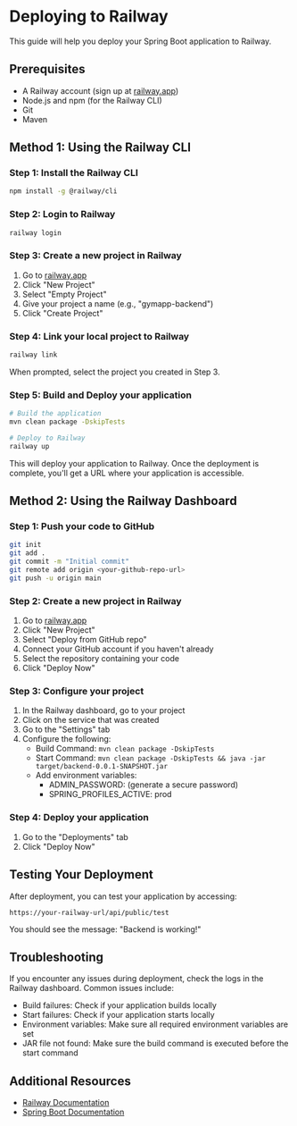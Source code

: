 # Deploying to Railway

This guide will help you deploy your Spring Boot application to Railway.

## Prerequisites

- A Railway account (sign up at [railway.app](https://railway.app))
- Node.js and npm (for the Railway CLI)
- Git
- Maven

## Method 1: Using the Railway CLI

### Step 1: Install the Railway CLI

```bash
npm install -g @railway/cli
```

### Step 2: Login to Railway

```bash
railway login
```

### Step 3: Create a new project in Railway

1. Go to [railway.app](https://railway.app)
2. Click "New Project"
3. Select "Empty Project"
4. Give your project a name (e.g., "gymapp-backend")
5. Click "Create Project"

### Step 4: Link your local project to Railway

```bash
railway link
```

When prompted, select the project you created in Step 3.

### Step 5: Build and Deploy your application

```bash
# Build the application
mvn clean package -DskipTests

# Deploy to Railway
railway up
```

This will deploy your application to Railway. Once the deployment is complete, you'll get a URL where your application is accessible.

## Method 2: Using the Railway Dashboard

### Step 1: Push your code to GitHub

```bash
git init
git add .
git commit -m "Initial commit"
git remote add origin <your-github-repo-url>
git push -u origin main
```

### Step 2: Create a new project in Railway

1. Go to [railway.app](https://railway.app)
2. Click "New Project"
3. Select "Deploy from GitHub repo"
4. Connect your GitHub account if you haven't already
5. Select the repository containing your code
6. Click "Deploy Now"

### Step 3: Configure your project

1. In the Railway dashboard, go to your project
2. Click on the service that was created
3. Go to the "Settings" tab
4. Configure the following:
   - Build Command: `mvn clean package -DskipTests`
   - Start Command: `mvn clean package -DskipTests && java -jar target/backend-0.0.1-SNAPSHOT.jar`
   - Add environment variables:
     - ADMIN_PASSWORD: (generate a secure password)
     - SPRING_PROFILES_ACTIVE: prod

### Step 4: Deploy your application

1. Go to the "Deployments" tab
2. Click "Deploy Now"

## Testing Your Deployment

After deployment, you can test your application by accessing:
```
https://your-railway-url/api/public/test
```

You should see the message: "Backend is working!"

## Troubleshooting

If you encounter any issues during deployment, check the logs in the Railway dashboard. Common issues include:

- Build failures: Check if your application builds locally
- Start failures: Check if your application starts locally
- Environment variables: Make sure all required environment variables are set
- JAR file not found: Make sure the build command is executed before the start command

## Additional Resources

- [Railway Documentation](https://docs.railway.app/)
- [Spring Boot Documentation](https://spring.io/projects/spring-boot) 